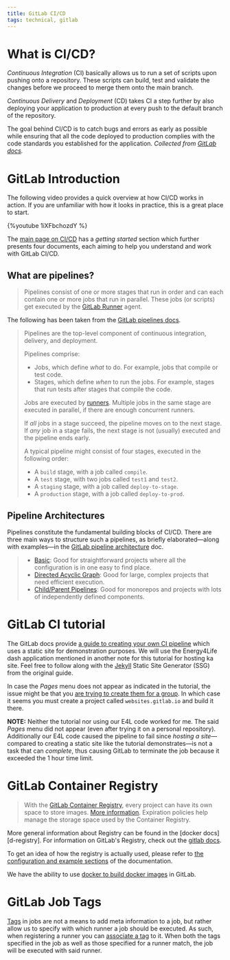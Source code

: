 ```yaml
---
title: GitLab CI/CD
tags: technical, gitlab
---
```




[gl-cicd]: https://docs.gitlab.com/ee/ci/
[gl-pipelines]: https://docs.gitlab.com/ee/ci/pipelines/index.html
[gl-pipearch]: https://docs.gitlab.com/ee/ci/pipelines/pipeline_architectures.html
[gl-ciguide]: https://docs.gitlab.com/ee/user/project/pages/getting_started/pages_from_scratch.html
[gl-registry]: https://docs.gitlab.com/ee/user/packages/container_registry/
[d-registry-intro]: https://docs.docker.com/registry/introduction/
[gl-docker]: https://docs.gitlab.com/ee/ci/docker/using_docker_build.html#use-the-docker-executor-with-the-docker-image-docker-in-docker
[gl-tags]: https://docs.gitlab.com/ee/ci/yaml/#tags
[gl-runner-tags]: https://docs.gitlab.com/runner/#tags

# What is CI/CD?

*Continuous Integration* (CI) basically allows us to run a set of scripts upon pushing onto a repository. These scripts can build, test and validate the changes before we proceed to merge them onto the main branch.

*Continuous Delivery* and *Deployment* (CD) takes CI a step further by also deploying your application to production at every push to the default branch of the repository.

The goal behind CI/CD is to catch bugs and errors as early as possible while ensuring that all the code deployed to production complies with the code standards you established for the application. *Collected from [GitLab docs][gl-cicd].*

# GitLab Introduction

The following video provides a quick overview at how CI/CD works in action. If you are unfamiliar with how it looks in practice, this is a great place to start.

{%youtube 1iXFbchozdY %}

The [main page on CI/CD][gl-cicd] has a *getting started* section which further presents four documents, each aiming to help you understand and work with GitLab CI/CD.

## What are pipelines?

> Pipelines consist of one or more stages that run in order and can each contain one or more jobs that run in parallel. These jobs (or scripts) get executed by the [GitLab Runner](https://docs.gitlab.com/runner/) agent.

The following has been taken from the [GitLab pipelines docs][gl-pipelines].

> Pipelines are the top-level component of continuous integration, delivery, and deployment.
>
> Pipelines comprise:
>
> - Jobs, which define *what* to do. For example, jobs that compile or test code.
> - Stages, which define *when* to run the jobs. For example, stages that run tests after stages that compile the code.
>
> Jobs are executed by [runners](https://docs.gitlab.com/ee/ci/runners/README.html). Multiple jobs in the same stage are executed in parallel, if there are enough concurrent runners.
>
> If *all* jobs in a stage succeed, the pipeline moves on to the next stage. If *any* job in a stage fails, the next stage is not (usually) executed and the pipeline ends early.
>
> A typical pipeline might consist of four stages, executed in the following order:
>
> - A `build` stage, with a job called `compile`.
> - A `test` stage, with two jobs called `test1` and `test2`.
> - A `staging` stage, with a job called `deploy-to-stage`.
> - A `production` stage, with a job called `deploy-to-prod`.

## Pipeline Architectures

Pipelines constitute the fundamental building blocks of CI/CD. There are three main ways to structure such a pipelines, as briefly elaborated&mdash;along with examples&mdash;in the [GitLab pipeline architecture][gl-pipearch] doc.

> - [Basic](https://docs.gitlab.com/ee/ci/pipelines/pipeline_architectures.html#basic-pipelines): Good for straightforward projects where all the configuration is in one easy to find place.
> - [Directed Acyclic Graph](https://docs.gitlab.com/ee/ci/pipelines/pipeline_architectures.html#directed-acyclic-graph-pipelines): Good for large, complex projects that need efficient execution.
> - [Child/Parent Pipelines](https://docs.gitlab.com/ee/ci/pipelines/pipeline_architectures.html#child--parent-pipelines): Good for monorepos and projects with lots of independently defined components.

# GitLab CI tutorial

The GitLab docs provide [a guide to creating your own CI pipeline][gl-ciguide] which uses a static site for demonstration purposes. We will use the Energy4Life dash application mentioned in another note for this tutorial for hosting ka site. Feel free to follow along with the [Jekyll](https://jekyllrb.com/) Static Site Generator (SSG) from the original guide.

In case the *Pages* menu does not appear as indicated in the tutorial, the issue might be that you [are trying to create them for a group](https://forum.gitlab.com/t/why-is-pages-not-appearing-in-settings/16208/6). In which case it seems you must create a project called `websites.gitlab.io` and build it there.

**NOTE:** Neither the tutorial nor using our E4L code worked for me. The said *Pages* menu did not appear (even after trying it on a personal repository). Additionally our E4L code caused the pipeline to fail since *hosting a site*&mdash;compared to creating a static site like the tutorial demonstrates&mdash;is not a task that can *complete*, thus causing GitLab to terminate the job because it exceeded the 1 hour time limit.

# GitLab Container Registry

> With the [GitLab Container Registry][gl-registry], every project can have its own space to store images. [More information](https://minsky.uni.lu/gitlab/help/user/packages/container_registry/index). Expiration policies help manage the storage space used by the Container Registry.

More general information about Registry can be found in the [docker docs][d-registry]. For information on GitLab's Registry, check out the [gitlab docs][gl-registry].

To get an idea of how the registry is actually used, please refer to [the configuration and example sections](https://docs.gitlab.com/ee/user/packages/container_registry/#configure-your-gitlab-ciyml-file) of the documentation.

We have the ability to use [docker to build docker images][gl-docker] in GitLab.

# GitLab Job Tags

[Tags][gl-tags] in jobs are not a means to add meta information to a job, but rather allow us to specify with which runner a job should be executed. As such, when registering a runner you can [associate a tag][gl-runner-tags] to it. When both the tags specified in the job as well as those specified for a runner match, the job will be executed with said runner.